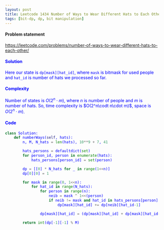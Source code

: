 ```yaml
---
layout: post
title: Leetcode 1434 Number of Ways to Wear Different Hats to Each Other
tags: [bit-dp, dp, bit manipulation]
---
```


#### Problem statement

<a href="https://leetcode.com/problems/number-of-ways-to-wear-different-hats-to-each-other/"> <font color = blue>https://leetcode.com/problems/number-of-ways-to-wear-different-hats-to-each-other/

#### Solution
Here our state is `dp[mask][hat_id]`, where `mask` is bitmask for used people and `hat_id` is number of hats we processed so far. 

#### Complexity
Number of states is $O(2^n \cdot m)$, where $n$ is number of people and $m$ is number of hats. So, time complexity is $O(2^n\codt n\cdot m)$, space is $O(2^n \cdot m)$.

#### Code
```python
class Solution:
    def numberWays(self, hats):
        n, M, N_hats = len(hats), 10**9 + 7, 41

        hats_persons = defaultdict(set) 
        for person_id, person in enumerate(hats):
            hats_persons[person_id] = set(person)

        dp = [[0] * N_hats for _ in range(1<<n)] 
        dp[0][0] = 1

        for mask in range(0, 1<<n):
            for hat_id in range(N_hats):
                for person in range(n):
                    neib = mask ^ 1<<(person)
                    if neib != mask and hat_id in hats_persons[person]:    
                        dp[mask][hat_id] += dp[neib][hat_id-1]

                dp[mask][hat_id] = (dp[mask][hat_id] + dp[mask][hat_id-1]) % M

        return int(dp[-1][-1] % M)
```
